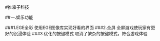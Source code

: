 #推箱子科技

##一.娱乐功能

###1.EGE全彩
使用EGE图像库实现好看的界面
###2.全屏
全屏游戏使玩家有更好的沉浸体验
###3.优化的按键模式
取消了繁杂的按键模式，符合游戏体验

